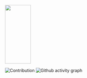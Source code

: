 <img width="41%" height="195px" src="https://github-readme-stats.vercel.app/api/top-langs/?username=MAMBA48&layout=compact&hide_border=true&title_color=00bfbf&text_color=00bfbf&bg_color=0d1117" />

![Contribution](https://activity-graph.herokuapp.com/graph?username=MthAlvarez&theme=gotham&hide_border=true&area=true)
![Github activity graph](https://github-readme-activity-graph.cyclic.app/graph?username=MAMBA48&theme=gotham)

